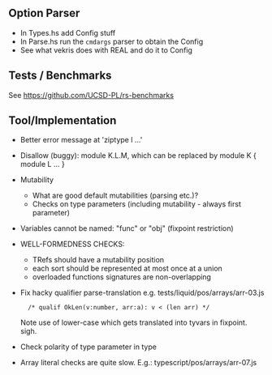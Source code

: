Option Parser
-------------

* In Types.hs add Config stuff
* In Parse.hs run the `cmdargs` parser to obtain the Config
* See what vekris does with REAL and do it to Config


Tests / Benchmarks
------------------

See https://github.com/UCSD-PL/rs-benchmarks


Tool/Implementation
-------------------

  - Better error message at 'ziptype l ...'

  - Disallow (buggy): module K.L.M, which can be replaced by
      module K { module L ... }


  - Mutability
      * What are good default mutabilities (parsing etc.)?
      * Checks on type parameters (including mutability - always first parameter)


  - Variables cannot be named: "func" or "obj" (fixpoint restriction)

  - WELL-FORMEDNESS CHECKS:
    * TRefs should have a mutability position
    * each sort should be represented at most once at a union
    * overloaded functions signatures are non-overlapping

  - Fix hacky qualifier parse-translation e.g. tests/liquid/pos/arrays/arr-03.js

          /* qualif OkLen(v:number, arr:a): v < (len arr) */

    Note use of lower-case which gets translated into tyvars in fixpoint. sigh.

  - Check polarity of type parameter in type

  - Array literal checks are quite slow.
      E.g.: typescript/pos/arrays/arr-07.js
